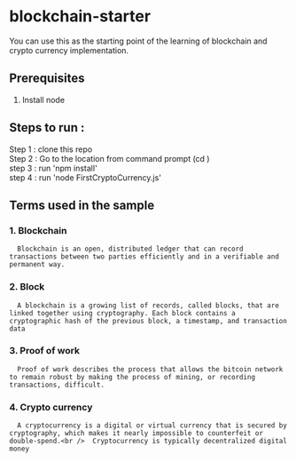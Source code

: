 # blockchain-starter

You can use this as the starting point of the learning of blockchain and crypto currency implementation.

## Prerequisites
  1. Install node

## Steps to run :

  Step 1 : clone this repo <br />
  Step 2 : Go to the location from command prompt (cd <path>)<br />
  step 3 : run 'npm install'<br />
  step 4 : run 'node FirstCryptoCurrency.js' 
  
## Terms used in the sample
  
  ### 1. Blockchain <br />
      Blockchain is an open, distributed ledger that can record transactions between two parties efficiently and in a verifiable and permanent way.
  
  ### 2. Block  <br />
      A blockchain is a growing list of records, called blocks, that are linked together using cryptography. Each block contains a cryptographic hash of the previous block, a timestamp, and transaction data
  
  ### 3. Proof of work <br />
      Proof of work describes the process that allows the bitcoin network to remain robust by making the process of mining, or recording transactions, difficult.
  
  ### 4. Crypto currency <br />
      A cryptocurrency is a digital or virtual currency that is secured by cryptography, which makes it nearly impossible to counterfeit or double-spend.<br />  Cryptocurrency is typically decentralized digital money 
  

